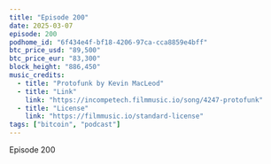```yaml
---
title: "Episode 200"
date: 2025-03-07
episode: 200
podhome_id: "6f434e4f-bf18-4206-97ca-cca8859e4bff"
btc_price_usd: "89,500"
btc_price_eur: "83,300"
block_height: "886,450"
music_credits:
  - title: "Protofunk by Kevin MacLeod"
  - title: "Link"
    link: "https://incompetech.filmmusic.io/song/4247-protofunk"
  - title: "License"
    link: "https://filmmusic.io/standard-license"
tags: ["bitcoin", "podcast"]
---
```


Episode 200